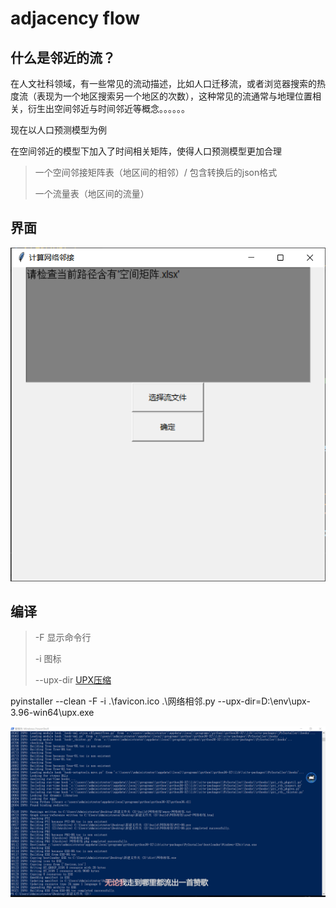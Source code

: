 # adjacency flow

## 什么是邻近的流？

在人文社科领域，有一些常见的流动描述，比如人口迁移流，或者浏览器搜索的热度流（表现为一个地区搜索另一个地区的次数），这种常见的流通常与地理位置相关，衍生出空间邻近与时间邻近等概念。。。。。。

现在以人口预测模型为例

在空间邻近的模型下加入了时间相关矩阵，使得人口预测模型更加合理

> 一个空间邻接矩阵表（地区间的相邻）/ 包含转换后的json格式
>
> 一个流量表（地区间的流量）

## 界面

![image-20220610114418293](img/image-20220610114418293.png)

## 编译
> -F	显示命令行
>
> -i	图标
>
> --upx-dir	[UPX压缩](https://github.com/upx/upx/releases/tag/v3.96)

pyinstaller --clean -F -i  .\favicon.ico .\网络相邻.py --upx-dir=D:\env\upx-3.96-win64\upx.exe

![image-20220114104654683](img/image-20220114104654683.png)


